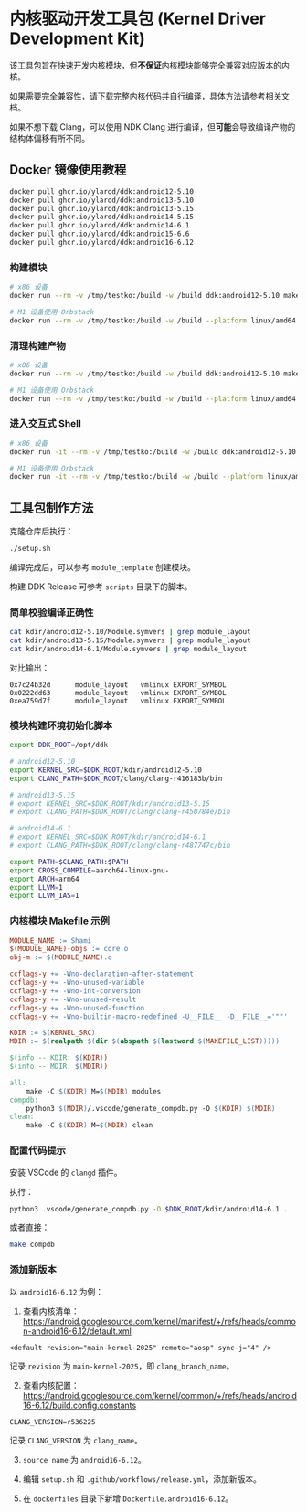 # 内核驱动开发工具包 (Kernel Driver Development Kit)

该工具包旨在快速开发内核模块，但**不保证**内核模块能够完全兼容对应版本的内核。

如果需要完全兼容性，请下载完整内核代码并自行编译，具体方法请参考相关文档。

如果不想下载 Clang，可以使用 NDK Clang 进行编译，但**可能**会导致编译产物的结构体偏移有所不同。

## Docker 镜像使用教程

```bash
docker pull ghcr.io/ylarod/ddk:android12-5.10
docker pull ghcr.io/ylarod/ddk:android13-5.10
docker pull ghcr.io/ylarod/ddk:android13-5.15
docker pull ghcr.io/ylarod/ddk:android14-5.15
docker pull ghcr.io/ylarod/ddk:android14-6.1
docker pull ghcr.io/ylarod/ddk:android15-6.6
docker pull ghcr.io/ylarod/ddk:android16-6.12

```

### 构建模块

```bash
# x86 设备
docker run --rm -v /tmp/testko:/build -w /build ddk:android12-5.10 make

# M1 设备使用 Orbstack
docker run --rm -v /tmp/testko:/build -w /build --platform linux/amd64 ddk:android12-5.10 make
```

### 清理构建产物

```bash
# x86 设备
docker run --rm -v /tmp/testko:/build -w /build ddk:android12-5.10 make clean

# M1 设备使用 Orbstack
docker run --rm -v /tmp/testko:/build -w /build --platform linux/amd64 ddk:android12-5.10 make clean
```

### 进入交互式 Shell

```bash
# x86 设备
docker run -it --rm -v /tmp/testko:/build -w /build ddk:android12-5.10

# M1 设备使用 Orbstack
docker run -it --rm -v /tmp/testko:/build -w /build --platform linux/amd64 ddk:android12-5.10
```

## 工具包制作方法

克隆仓库后执行：

```sh
./setup.sh
```

编译完成后，可以参考 `module_template` 创建模块。

构建 DDK Release 可参考 `scripts` 目录下的脚本。

### 简单校验编译正确性

```sh
cat kdir/android12-5.10/Module.symvers | grep module_layout
cat kdir/android13-5.15/Module.symvers | grep module_layout
cat kdir/android14-6.1/Module.symvers | grep module_layout
```

对比输出：

```
0x7c24b32d      module_layout   vmlinux EXPORT_SYMBOL
0x0222dd63      module_layout   vmlinux EXPORT_SYMBOL
0xea759d7f      module_layout   vmlinux EXPORT_SYMBOL
```

### 模块构建环境初始化脚本

```sh
export DDK_ROOT=/opt/ddk

# android12-5.10
export KERNEL_SRC=$DDK_ROOT/kdir/android12-5.10
export CLANG_PATH=$DDK_ROOT/clang/clang-r416183b/bin

# android13-5.15
# export KERNEL_SRC=$DDK_ROOT/kdir/android13-5.15
# export CLANG_PATH=$DDK_ROOT/clang/clang-r450784e/bin

# android14-6.1
# export KERNEL_SRC=$DDK_ROOT/kdir/android14-6.1
# export CLANG_PATH=$DDK_ROOT/clang/clang-r487747c/bin

export PATH=$CLANG_PATH:$PATH
export CROSS_COMPILE=aarch64-linux-gnu-
export ARCH=arm64
export LLVM=1
export LLVM_IAS=1
```

### 内核模块 Makefile 示例

```Makefile
MODULE_NAME := Shami
$(MODULE_NAME)-objs := core.o
obj-m := $(MODULE_NAME).o

ccflags-y += -Wno-declaration-after-statement
ccflags-y += -Wno-unused-variable
ccflags-y += -Wno-int-conversion
ccflags-y += -Wno-unused-result
ccflags-y += -Wno-unused-function
ccflags-y += -Wno-builtin-macro-redefined -U__FILE__ -D__FILE__='""'

KDIR := $(KERNEL_SRC)
MDIR := $(realpath $(dir $(abspath $(lastword $(MAKEFILE_LIST)))))

$(info -- KDIR: $(KDIR))
$(info -- MDIR: $(MDIR))

all:
	make -C $(KDIR) M=$(MDIR) modules
compdb:
	python3 $(MDIR)/.vscode/generate_compdb.py -O $(KDIR) $(MDIR)
clean:
	make -C $(KDIR) M=$(MDIR) clean
```

### 配置代码提示

安装 VSCode 的 `clangd` 插件。

执行：

```sh
python3 .vscode/generate_compdb.py -O $DDK_ROOT/kdir/android14-6.1 .
```

或者直接：

```sh
make compdb
```

### 添加新版本

以 `android16-6.12` 为例：

1. 查看内核清单：<https://android.googlesource.com/kernel/manifest/+/refs/heads/common-android16-6.12/default.xml>

```
<default revision="main-kernel-2025" remote="aosp" sync-j="4" />
```

记录 `revision` 为 `main-kernel-2025`，即 `clang_branch_name`。

2. 查看内核配置：<https://android.googlesource.com/kernel/common/+/refs/heads/android16-6.12/build.config.constants>

```
CLANG_VERSION=r536225
```

记录 `CLANG_VERSION` 为 `clang_name`。

3. `source_name` 为 `android16-6.12`。

4. 编辑 `setup.sh` 和 `.github/workflows/release.yml`，添加新版本。

5. 在 `dockerfiles` 目录下新增 `Dockerfile.android16-6.12`。

